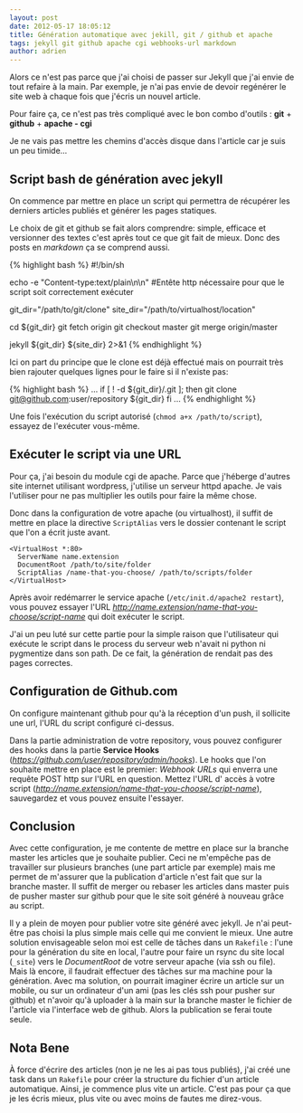 ```yaml
---
layout: post
date: 2012-05-17 18:05:12
title: Génération automatique avec jekill, git / github et apache
tags: jekyll git github apache cgi webhooks-url markdown
author: adrien
---
```

Alors ce n'est pas parce que j'ai choisi de passer sur Jekyll que j'ai 
envie de tout refaire à la main. Par exemple, je n'ai pas envie de devoir
regénérer le site web à chaque fois que j'écris un nouvel article.

Pour faire ça, ce n'est pas très compliqué avec le bon combo d'outils :
**git** + **github** + **apache - cgi**

<div class="alert alert-info">Je ne vais pas mettre les chemins d'accès 
disque dans l'article car je suis un peu timide...</div>

## Script bash de génération avec jekyll
On commence par mettre en place un script qui permettra de récupérer les
derniers articles publiés et générer les pages statiques. 

Le choix de git et github se fait alors comprendre: simple, efficace et 
versionner des textes c'est après tout ce que git fait de mieux. Donc des
posts en *markdown* ça se comprend aussi.

{% highlight bash %}
#!/bin/sh

echo -e "Content-type:text/plain\n\n" 
#Entête http nécessaire pour que le script soit correctement exécuter

git_dir="/path/to/git/clone"
site_dir="/path/to/virtualhost/location"

cd ${git_dir}
git fetch origin
git checkout master
git merge origin/master

jekyll ${git_dir} ${site_dir} 2>&1
{% endhighlight %}

Ici on part du principe que le clone est déjà effectué mais on pourrait 
très bien rajouter quelques lignes pour le faire si il n'existe pas: 

{% highlight bash %}
...
if [ ! -d ${git_dir}/.git ]; then
  git clone git@github.com:user/repository ${git_dir}
fi
...
{% endhighlight %}

Une fois l'exécution du script autorisé (`chmod a+x /path/to/script`), 
essayez de l'exécuter vous-même.

## Exécuter le script via une URL
Pour ça, j'ai besoin du module cgi de apache. Parce que j'héberge d'autres
site internet utilisant wordpress, j'utilise un serveur httpd apache. Je
vais l'utiliser pour ne pas multiplier les outils pour faire la même chose.

Donc dans la configuration de votre apache (ou virtualhost), il suffit 
de mettre en place la directive `ScriptAlias` vers le dossier contenant 
le script que l'on a écrit juste avant.

    <VirtualHost *:80>
      ServerName name.extension
      DocumentRoot /path/to/site/folder
      ScriptAlias /name-that-you-choose/ /path/to/scripts/folder
    </VirtualHost>

Après avoir redémarrer le service apache (`/etc/init.d/apache2 restart`),
vous pouvez essayer l'URL *http://name.extension/name-that-you-choose/script-name*
qui doit exécuter le script.

<div class="alert alert-warn">J'ai un peu luté sur cette partie pour la
simple raison que l'utilisateur qui exécute le script dans le process du
serveur web n'avait ni python ni pygmentize dans son path. De ce fait,
la génération de rendait pas des pages correctes.</div>


## Configuration de Github.com
On configure maintenant github pour qu'à la réception d'un push, il sollicite
une url, l'URL du script configuré ci-dessus.

Dans la partie administration de votre repository, vous pouvez configurer
des hooks dans la partie **Service Hooks** (*https://github.com/user/repository/admin/hooks*).
Le hooks que l'on souhaite mettre en place est le premier: *Webhook URLs*
qui enverra une requête POST http sur l'URL en question. Mettez l'URL d'
accès à votre script (*http://name.extension/name-that-you-choose/script-name*),
sauvegardez et vous pouvez ensuite l'essayer.

## Conclusion
Avec cette configuration, je me contente de mettre en place sur la branche
master les articles que je souhaite publier. Ceci ne m'empêche pas de 
travailler sur plusieurs branches (une part article par exemple) mais me
permet de m'assurer que la publication d'article n'est fait que sur la 
branche master. Il suffit de merger ou rebaser les articles dans master
puis de pusher master sur github pour que le site soit généré à nouveau
grâce au script.

Il y a plein de moyen pour publier votre site généré avec jekyll. Je n'ai
peut-être pas choisi la plus simple mais celle qui me convient le mieux.
Une autre solution envisageable selon moi est celle de tâches dans un 
`Rakefile` : l'une pour la génération du site en local, l'autre pour faire
un rsync du site local (`_site`) vers le *DocumentRoot* de votre serveur 
apache (via ssh ou file). Mais là encore, il faudrait effectuer des tâches
sur ma machine pour la génération. Avec ma solution, on pourrait imaginer 
écrire un article sur un mobile, ou sur un ordinateur d'un ami (pas les 
clés ssh pour pusher sur github) et n'avoir qu'à uploader à la main sur 
la branche master le fichier de l'article via l'interface web de github.
Alors la publication se ferai toute seule.

## Nota Bene
À force d'écrire des articles (non je ne les ai pas tous publiés), j'ai
créé une task dans un `Rakefile` pour créer la structure du fichier d'un
article automatique. Ainsi, je commence plus vite un article. C'est pas 
pour ça que je les écris mieux, plus vite ou avec moins de fautes me 
direz-vous.
